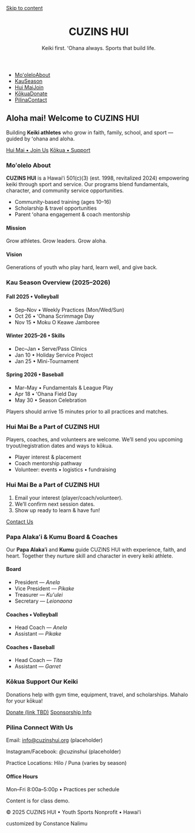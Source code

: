 <!-- DOCTYPE html
Student: Constance Nalimu
Project: CUZINS HUI
Date Due: 10/19/2025 -->

<html lang="en">
<head>
  <meta charset="utf-8" />
  <title>CUZINS HUI • Youth Sports & ʻOhana</title>
  <meta name="viewport" content="width=device-width, initial-scale=1" />
  <meta name="description" content="CUZINS HUI — Youth sports rooted in ʻohana. Donate, view our 2025–2026 season, join a team, and meet our Board & Coaches." />
  <link rel="stylesheet" href="css/styles.css" />

  <!-- Favicons chapter 7 listed -->
  <link rel="icon" href="favicon.ico" />
  <link rel="shortcut icon" href="favicon.ico" />
  <link rel="apple-touch-icon" sizes="180x180" href="apple-touch-icon.png" />
  <link rel="icon" type="image/png" sizes="192x192" href="android-chrome-192.png" />
</head>

<body>
  <a class="skip" href="#main">Skip to content</a>

  <header class="site-header">
    <div class="wrap">
      <h1 class="brand">CUZINS HUI</h1>
      <p class="tag">Keiki first. ʻOhana always. Sports that build life.</p>
    </div>
  </header>

  <nav class="site-nav">
  <ul class="wrap">
    <li><a href="#about"><span lang="haw">Moʻolelo</span><span class="sub">About</span></a></li>
    <li><a href="#season"><span lang="haw">Kau</span><span class="sub">Season</span></a></li>
    <li><a href="#join"><span lang="haw">Hui Mai</span><span class="sub">Join</span></a></li>
    <li><a href="#donate"><span lang="haw">Kōkua</span><span class="sub">Donate</span></a></li>
    <li><a href="#contact"><span lang="haw">Pilina</span><span class="sub">Contact</span></a></li>
  </ul>
</nav>

  <main id="main">
    <!-- Hero -->
    <section class="hero">
    <div class="wrap">
      <h2><span lang="haw">Aloha mai!</span> <span class="sub">Welcome to CUZINS HUI</span></h2>
      <p>Building <strong>Keiki athletes</strong> who grow in faith, family, school, and sport — guided by ʻohana and aloha.</p>
      <div class="cta-row">
        <a class="btn" href="#join">Hui Mai • Join Us</a>
        <a class="btn outline" href="#donate">Kōkua • Support</a>
    </div>
    </div>
    </section>
    <!-- About -->
    <section id="about" class="section">
      <div class="wrap grid-2">
        <article>
          <h3><span lang="haw">Moʻolelo</span> <span class="sub">About</span></h3>
          <p><strong>CUZINS HUI</strong> is a Hawaiʻi 501(c)(3) (est. 1998, revitalized 2024) empowering keiki through sport and service. Our programs blend fundamentals, character, and community service                     opportunities.</p>
          <ul class="check">
            <li>Community-based training (ages 10–16)</li>
            <li>Scholarship & travel opportunities</li>
            <li>Parent ʻohana engagement & coach mentorship</li>
          </ul>
        </article>
        <aside class="card">
          <h4>Mission</h4>
          <p>Grow athletes. Grow leaders. Grow aloha.</p>
          <h4>Vision</h4>
          <p>Generations of youth who play hard, learn well, and give back.</p>
        </aside>
      </div>
    </section>
    <!-- Season -->
    <section id="season" class="section alt">
      <div class="wrap">
        <h3><span lang="haw">Kau</span> <span class="sub">Season Overview (2025–2026)</span></h3>
        <div class="cards grid-3">
          <article class="card">
            <h4>Fall 2025 • Volleyball</h4>
            <ul class="list-compact">
              <li>Sep–Nov • Weekly Practices (Mon/Wed/Sun)</li>
              <li>Oct 26 • ʻOhana Scrimmage Day</li>
              <li>Nov 15 • Moku O Keawe Jamboree</li>
            </ul>
          </article>
          <article class="card">
            <h4>Winter 2025–26 • Skills</h4>
            <ul class="list-compact">
              <li>Dec–Jan • Serve/Pass Clinics</li>
              <li>Jan 10 • Holiday Service Project</li>
              <li>Jan 25 • Mini-Tournament</li>
            </ul>
          </article>
          <article class="card">
            <h4>Spring 2026 • Baseball</h4>
            <ul class="list-compact">
              <li>Mar–May • Fundamentals & League Play</li>
              <li>Apr 18 • ʻOhana Field Day</li>
              <li>May 30 • Season Celebration</li>
            </ul>
          </article>
        </div>
        <p class="note">Players should arrive 15 minutes prior to all practices and matches.</p>
      </div>
    </section>
    <!-- Join -->
    <section id="join" class="section">
      <div class="wrap grid-2">
        <article>
          <h3><span lang="haw">Hui Mai</span> <span class="sub">Be a Part of CUZINS HUI</span></h3>
          <p>Players, coaches, and volunteers are welcome. We’ll send you upcoming tryout/registration dates and ways to kōkua.</p>
          <ul class="check">
            <li>Player interest & placement</li>
            <li>Coach mentorship pathway</li>
            <li>Volunteer: events • logistics • fundraising</li>
          </ul>
        </article>
        <aside class="card">
          <h3><span lang="haw">Hui Mai</span> <span class="sub">Be a Part of CUZINS HUI</span></h3>
          <ol class="steps">
            <li>Email your interest (player/coach/volunteer).</li>
            <li>We’ll confirm next session dates.</li>
            <li>Show up ready to learn & have fun!</li>
          </ol>
          <a class="btn block" href="#contact">Contact Us</a>
        </aside>
      </div>
    </section>
    <!-- Board & Coaches -->
    <section id="board" class="section alt">
      <div class="wrap">
        <h3><span lang="haw">Papa Alakaʻi & Kumu</span> <span class="sub">Board & Coaches</span></h3>
        <p>Our <strong>Papa Alakaʻi</strong> and <strong>Kumu</strong> guide CUZINS HUI with experience, faith, and heart. Together they nurture skill and character in every keiki athlete.</p>
        <div class="cards grid-3">
          <article class="card">
            <h4>Board</h4>
            <ul class="list-compact">
              <li>President — <em>Anela</em></li>
              <li>Vice President — <em>Pikake</em></li>
              <li>Treasurer — <em>Ku'ulei</em></li>
              <li>Secretary — <em>Leionaona</em></li>
            </ul>
          </article>
          <article class="card">
            <h4>Coaches • Volleyball</h4>
            <ul class="list-compact">
              <li>Head Coach — <em>Anela</em></li>
              <li>Assistant — <em>Pikake</em></li>
            </ul>
          </article>
          <article class="card">
            <h4>Coaches • Baseball</h4>
            <ul class="list-compact">
              <li>Head Coach — <em>Tita</em></li>
              <li>Assistant — <em>Garret</em></li>
            </ul>
          </article>
        </div>
      </div>
    </section>
    <!-- Donate -->
    <section id="donate" class="section donate">
      <div class="wrap">
        <h3><span lang="haw">Kōkua</span> <span class="sub">Support Our Keiki</span></h3>
        <p>Donations help with gym time, equipment, travel, and scholarships. Mahalo for your kōkua!</p>
        <div class="cta-row">
          <a class="btn" href="#" aria-disabled="true">Donate (link TBD)</a>
          <a class="btn outline" href="#contact">Sponsorship Info</a>
        </div>
      </div>
    </section>
    <!-- Contact -->
    <section id="contact" class="section">
      <div class="wrap grid-2">
        <article>
          <h3><span lang="haw">Pilina</span> <span class="sub">Connect With Us</span></h3>
          <p>Email: <a href="mailto:info@cuzinshui.org">info@cuzinshui.org</a> (placeholder)</p>
          <p>Instagram/Facebook: <em>@cuzinshui</em> (placeholder)</p>
          <p>Practice Locations: Hilo / Puna (varies by season)</p>
        </article>
        <aside class="card">
          <h4>Office Hours</h4>
          <p>Mon–Fri 8:00a–5:00p • Practices per schedule</p>
          <p class="small">Content is for class demo.</p>
        </aside>
      </div>
    </section>
  </main>

  <footer class="site-footer">
    <div class="wrap">
      <p>© 2025 CUZINS HUI • Youth Sports Nonprofit • Hawaiʻi</p>
      <p class="tiny">customized by Constance Nalimu</p>
    </div>
  </footer>
</body>
</html>

